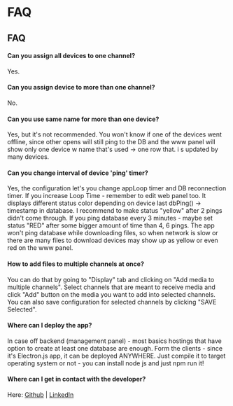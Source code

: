 # FAQ

## FAQ
#### Can you assign all devices to one channel?

Yes.

#### Can you assign device to more than one channel?

No.

#### Can you use same name for more than one device?

Yes, but it's not recommended. You won't know if one of the devices went offline, since other opens will still ping to the DB and the www panel will show only one device w name that's used -> one row that. i s updated by many devices.

#### Can you change interval of device 'ping' timer?

Yes, the configuration let's you change appLoop timer and DB reconnection timer. If you increase Loop Time - remember to edit web panel too. It displays different status color depending on device last dbPing() -> timestamp in database. I recommend to make status "yellow" after 2 pings didn't come through. If you ping database every 3 minutes - maybe set status "RED" after some bigger amount of time than 4, 6 pings. The app won't ping database while downloading files, so when network is slow or there are many files to download devices may show up as yellow or even red on the www panel.

#### How to add files to multiple channels at once?

You can do that by going to "Display" tab and clicking on "Add media to multiple channels". Select channels that are meant to receive media and click "Add" button on the media you want to add into selected channels. You can also save configuration for selected channels by clicking "SAVE Selected".

#### Where can I deploy the app?

In case off backend (management panel) - most basics hostings that have option to create at least one database are enough. Form the clients - since it's Electron.js app, it can be deployed ANYWHERE. Just compile it to target operating system or not - you can install node js and just npm run it!


#### Where can I get in contact with the developer?

Here: [Github](https://github.com/0AwsD0) | [LinkedIn](https://www.linkedin.com/in/wojciech-dudek-8a6561240/)

